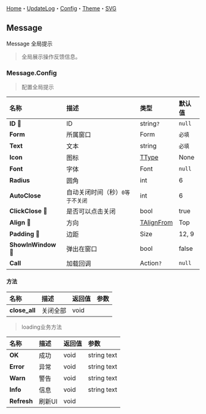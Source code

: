 ﻿[Home](../Home.md)・[UpdateLog](../UpdateLog.md)・[Config](../Config.md)・[Theme](../Theme.md)・[SVG](../SVG.md)

## Message

Message 全局提示

> 全局展示操作反馈信息。

### Message.Config

> 配置全局提示

名称 | 描述 | 类型 | 默认值 |
:--|:--|:--|:--|
**ID** 🔴 | ID | string`?` | `null` |
**Form** | 所属窗口 | Form | `必填` |
**Text** | 文本 | string | `必填` |
**Icon** | 图标 | [TType](Enum.md#ttype) | None |
**Font** | 字体 | Font | `null` |
**Radius** | 圆角 | int | 6 |
**AutoClose** | 自动关闭时间（秒）`0等于不关闭` | int | 6 |
**ClickClose** 🔴 | 是否可以点击关闭 | bool | true |
**Align** 🔴 | 方向 | [TAlignFrom](Enum.md#talignfrom) | Top |
**Padding** 🔴 | 边距 | Size | 12, 9 |
**ShowInWindow** 🔴 | 弹出在窗口 | bool | false |
**Call** | 加载回调 | Action<Config>`?` | `null` |

#### 方法

名称 | 描述 | 返回值 | 参数 |
:--|:--|:--|:--|
**close_all** | 关闭全部 | void | |

> loading业务方法

名称 | 描述 | 返回值 | 参数 |
:--|:--|:--|:--|
**OK** | 成功 | void | string text |
**Error** | 异常 | void | string text |
**Warn** | 警告 | void | string text |
**Info** | 信息 | void | string text |
**Refresh** | 刷新UI | void ||